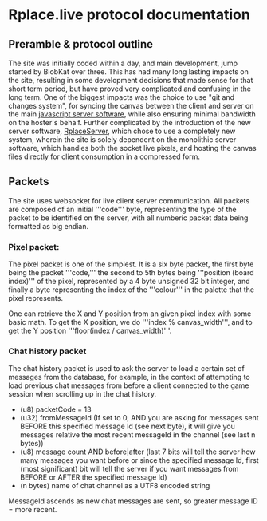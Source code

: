 # Rplace.live protocol documentation

## Preramble & protocol outline
The site was initially coded within a day, and main development, jump started by BlobKat over three. This has had many long lasting impacts on the site, resulting in some development decisions that made sense for that short term period, but have proved very complicated and confusing in the long term. One of the biggest impacts was the choice to use "git and changes system", for syncing the canvas between the client and server on the main [javascript server software](server.js), while also ensuring minimal bandwidth on the hoster's behalf. Further complicated by the introduction of the new server software, [RplaceServer](https://github.com/Zekiah-A/RplaceServer), which chose to use a completely new system, wherein the site is solely dependent on the monolithic server software, which handles both the socket live pixels, and hosting the canvas files directly for client consumption in a compressed form. 

## Packets
The site uses websocket for live client server communication. All packets are composed of an initial '''code''' byte, representing the type of the packet to be identified on the server, with all numberic packet data being formatted as big endian. 

### Pixel packet:
The pixel packet is one of the simplest. It is a six byte packet, the first byte being the packet '''code,''' the second to 5th 
bytes being '''position (board index)''' of the pixel, represented by a 4 byte unsigned 32 bit integer, and finally a byte representing the index of the '''colour''' in the palette that the pixel represents.

One can retrieve the X and Y position from an given pixel index with some basic math. To get the X position, we do '''index % canvas_width''', and to get the Y position '''floor(index / canvas_width)'''.

### Chat history packet
The chat history packet is used to ask the server to load a certain set of messages from the database, for example, in the context of attempting to load previous chat messages from before a client connected to the game session when scrolling up in the chat history.

 * (u8) packetCode = 13
 * (u32) fromMessageId (If set to 0, AND you are asking for messages sent BEFORE this specified message Id (see next byte), it will give you messages relative the most recent messageId in the channel (see last n bytes))
 * (u8) message count AND before|after (last 7 bits will tell the server how many messages you want before or since the specified message Id, first (most significant) bit will tell the server if you want messages from BEFORE or AFTER the specified message Id)
 * (n bytes) name of chat channel as a UTF8 encoded string

MessageId ascends as new chat messages are sent, so greater message ID = more recent.
